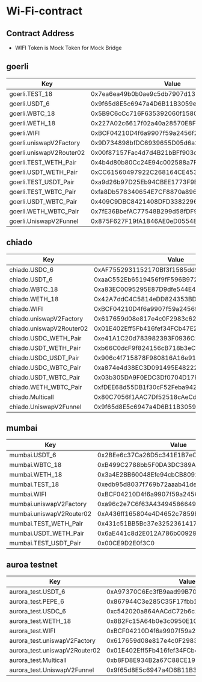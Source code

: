 # Wi-Fi-contract

## Contract Address

- WIFI Token is Mock Token for Mock Bridge

## goerli

| Key                      | Value                                      |
| ------------------------ | ------------------------------------------ |
| goerli.TEST_18           | 0x7ea6ea49b0b0ae9c5db7907d139d9cd3439862a1 |
| goerli.USDT_6            | 0x9f65d8E5c6947a4D6B11B3059e174C48F9b8c516 |
| goerli.WBTC_18           | 0x5B9C6cCc716F635392060f1580a8AdAF85C76a14 |
| goerli.WETH_18           | 0x227A02c6617f02a40a28570E8F272b528aC42cfB |
| goerli.WIFI              | 0xBCF04210D4f6a9907f59a2456f2A4F4a33A849Da |
| goerli.uniswapV2Factory  | 0x9D734898bfDC6939655D05d6a2923f7efC075606 |
| goerli.uniswapV2Router02 | 0x00f87157Fac4d7d4B21bBFf903db024871b36e04 |
| goerli.TEST_WETH_Pair    | 0x4b4d80b80Cc24E94c002588a7FA1572CFab078C2 |
| goerli.USDT_WETH_Pair    | 0xCC61560497922C268164CE453f6452a3e6D31C05 |
| goerli.TEST_USDT_Pair    | 0xa9d26b97D25Eb94CBEE1773F9BCFD1938e60EcCA |
| goerli.TEST_WBTC_Pair    | 0xfa8Db578340654E7CF8870a896950ceAB3a9d6B7 |
| goerli.USDT_WBTC_Pair    | 0x409C9DBC8421408DFD33822966aeDdAf14706dc0 |
| goerli.WETH_WBTC_Pair    | 0x7fE36BbefAC77548B299d58fDF90309e008eB1b2 |
| goerli.UniswapV2Funnel   | 0x875F627F19fA1846AE0eD05548b53b677891b559 |

## chiado

| Key                      | Value                                      |
| ------------------------ | ------------------------------------------ |
| chiado.USDC_6            | 0xAF7552931152170Bf3f1585dd97075B4A47dbd71 |
| chiado.USDT_6            | 0xaaC552Eb6519456f9fF596B97266ee9F5f68d09C |
| chiado.WBTC_18           | 0xa83EC0095295E87D9dfe544E4E6EdC48C3B48a34 |
| chiado.WETH_18           | 0x42A7ddC4C5814eDD824353BD9CbdCB4D2f1AAdce |
| chiado.WIFI              | 0xBCF04210D4f6a9907f59a2456f2A4F4a33A849Da |
| chiado.uniswapV2Factory  | 0x617659d08e817e4c0F2983c62282Df85090603ad |
| chiado.uniswapV2Router02 | 0x01E402Eff5Fb416fef34FCb47E2bC9f02A19E7bc |
| chiado.USDC_WETH_Pair    | 0xe41A1C20d783982393F0936C123A82953eDa98f3 |
| chiado.USDT_WETH_Pair    | 0xb66C0dcF9f824156cB718b3eC3A007488890D028 |
| chiado.USDC_USDT_Pair    | 0x906c4f715878F980816A16e912840609f5f6E507 |
| chiado.USDC_WBTC_Pair    | 0xa874e4d38EC3D091495E4822219106f52c0ADCA6 |
| chiado.USDT_WBTC_Pair    | 0x03b305DA9F0EDC3Df0704D17F51689568fa9f228 |
| chiado.WETH_WBTC_Pair    | 0xfDEE68d55DB1f30cF52Feba942969846077FEfC0 |
| chiado.Multicall         | 0x80C7056f1AAC7Df52518cAeCd8b312c7F63Dce40 |
| chiado.UniswapV2Funnel   | 0x9f65d8E5c6947a4D6B11B3059e174C48F9b8c516 |

## mumbai

| Key                      | Value                                      |
| ------------------------ | ------------------------------------------ |
| mumbai.USDT_6            | 0x2BEe6c37Ca26D5c341E1B7eC71d5BCdd705539c1 |
| mumbai.WBTC_18           | 0xB499C2788bb5F0DA3DC389A7DcFAA7f03EF7dfbE |
| mumbai.WETH_18           | 0x3a4E2BB60048Efe94cbCB8092651fbFDD2FBF595 |
| mumbai.TEST_18           | 0xedb95d8037f769b72aaab41deec92903a98c9e16 |
| mumbai.WIFI              | 0xBCF04210D4f6a9907f59a2456f2A4F4a33A849Da |
| mumbai.uniswapV2Factory  | 0xa96c2e7C6f63A434945866491D2E002CC7028B56 |
| mumbai.uniswapV2Router02 | 0xA436ff165804e4D4652c7859Ea0Ce34cDB1825b4 |
| mumbai.TEST_WETH_Pair    | 0x431c51BB5Bc37e32523614178Df35eb780baaF15 |
| mumbai.USDT_WETH_Pair    | 0x6aE441c8d2E012A786b00929f22044D99d7bF922 |
| mumbai.TEST_USDT_Pair    | 0x00CE9D2E0f3C0                            |

## auroa testnet

| Key                           | Value                                      |
| ----------------------------- | ------------------------------------------ |
| aurora_test.USDT_6            | 0xA97370C6Ec3fB9aad99B70986e0EB6EEc9580e31 |
| aurora_test.PEPE_6            | 0x867944C3e285C35F17fbb1d9aC7fCA91Ee3d3872 |
| aurora_test.USDC_6            | 0xc542020a864AACdC72b6c1178a2694E23cE3300E |
| aurora_test.WETH_18           | 0x8B2Fc15A64b0e3c0950E10D3FeD032BC2D409cB6 |
| aurora_test.WIFI              | 0xBCF04210D4f6a9907f59a2456f2A4F4a33A849Da |
| aurora_test.uniswapV2Factory  | 0x617659d08e817e4c0F2983c62282Df85090603ad |
| aurora_test.uniswapV2Router02 | 0x01E402Eff5Fb416fef34FCb47E2bC9f02A19E7bc |
| aurora_test.Multicall         | 0xb8FD8E934B2a67C88CE1904b6F5e3EFEe9442481 |
| aurora_test.UniswapV2Funnel   | 0x9f65d8E5c6947a4D6B11B3059e174C48F9b8c516 |
